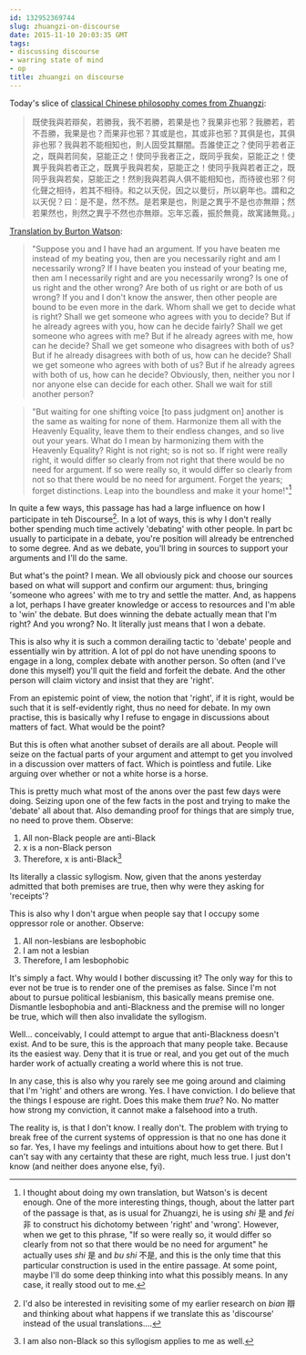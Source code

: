```yaml
---
id: 132952369744
slug: zhuangzi-on-discourse
date: 2015-11-10 20:03:35 GMT
tags:
- discussing discourse
- warring state of mind
- op
title: zhuangzi on discourse
---
```

Today's slice of [classical Chinese philosophy comes from Zhuangzi][1]:

> 既使我與若辯矣，若勝我，我不若勝，若果是也？我果非也邪？我勝若，若不吾勝，我果是也？而果非也邪？其或是也，其或非也邪？其俱是也，其俱非也邪？我與若不能相知也，則人固受其黮闇。吾誰使正之？使同乎若者正之，既與若同矣，惡能正之！使同乎我者正之，既同乎我矣，惡能正之！使異乎我與若者正之，既異乎我與若矣，惡能正之！使同乎我與若者正之，既同乎我與若矣，惡能正之！然則我與若與人俱不能相知也，而待彼也邪？何化聲之相待，若其不相待。和之以天倪，因之以曼衍，所以窮年也。謂和之以天倪？曰：是不是，然不然。是若果是也，則是之異乎不是也亦無辯；然若果然也，則然之異乎不然也亦無辯。忘年忘義，振於無竟，故寓諸無竟。」

[Translation by Burton Watson][2]:

> "Suppose you and I have had an argument. If you have beaten me instead of my beating you, then are you necessarily right and am I necessarily wrong? If I have beaten you instead of your beating me, then am I necessarily right and are you necessarily wrong? Is one of us right and the other wrong? Are both of us right or are both of us wrong? If you and I don't know the answer, then other people are bound to be even more in the dark. Whom shall we get to decide what is right? Shall we get someone who agrees with you to decide? But if he already agrees with you, how can he decide fairly? Shall we get someone who agrees with me? But if he already agrees with me, how can he decide? Shall we get someone who disagrees with both of us? But if he already disagrees with both of us, how can he decide? Shall we get someone who agrees with both of us? But if he already agrees with both of us, how can he decide? Obviously, then, neither you nor I nor anyone else can decide for each other. Shall we wait for still another person?

> "But waiting for one shifting voice [to pass judgment on] another is the same as waiting for none of them. Harmonize them all with the Heavenly Equality, leave them to their endless changes, and so live out your years. What do I mean by harmonizing them with the Heavenly Equality? Right is not right; so is not so. If right were really right, it would differ so clearly from not right that there would be no need for argument. If so were really so, it would differ so clearly from not so that there would be no need for argument. Forget the years; forget distinctions. Leap into the boundless and make it your home!"[^1]

In quite a few ways, this passage has had a large influence on how I participate in teh Discourse[^2]. In a lot of ways, this is why I don't really bother spending much time actively 'debating' with other people. In part bc usually to participate in a debate, you're position will already be entrenched to some degree. And as we debate, you'll bring in sources to support your arguments and I'll do the same.

But what's the point? I mean. We all obviously pick and choose our sources based on what will support and confirm our argument: thus, bringing 'someone who agrees' with me to try and settle the matter. And, as happens a lot, perhaps I have greater knowledge or access to resources and I'm able to 'win' the debate. But does winning the debate actually mean that I'm right? And you wrong? No. It literally just means that I won a debate.

This is also why it is such a common derailing tactic to 'debate' people and essentially win by attrition. A lot of ppl do not have unending spoons to engage in a long, complex debate with another person. So often (and I've done this myself) you'll quit the field and forfeit the debate. And the other person will claim victory and insist that they are 'right'.

From an epistemic point of view, the notion that 'right', if it is right, would be such that it is self-evidently right, thus no need for debate. In my own practise, this is basically why I refuse to engage in discussions about matters of fact. What would be the point?

But this is often what another subset of derails are all about. People will seize on the factual parts of your argument and attempt to get you involved in a discussion over matters of fact. Which is pointless and futile. Like arguing over whether or not a white horse is a horse.

This is pretty much what most of the anons over the past few days were doing. Seizing upon one of the few facts in the post and trying to make the 'debate' all about that. Also demanding proof for things that are simply true, no need to prove them. Observe:

1. All non-Black people are anti-Black
2. x is a non-Black person
3. Therefore, x is anti-Black[^3]

Its literally a classic syllogism. Now, given that the anons yesterday admitted that both premises are true, then why were they asking for 'receipts'?

This is also why I don't argue when people say that I occupy some oppressor role or another. Observe:

1. All non-lesbians are lesbophobic
2. I am not a lesbian
3. Therefore, I am lesbophobic

It's simply a fact. Why would I bother discussing it? The only way for this to ever not be true is to render one of the premises as false. Since I'm not about to pursue political lesbianism, this basically means premise one. Dismantle lesbophobia and anti-Blackness and the premise will no longer be true, which will then also invalidate the syllogism.

Well... conceivably, I could attempt to argue that anti-Blackness doesn't exist. And to be sure, this is the approach that many people take. Because its the easiest way. Deny that it is true or real, and you get out of the much harder work of actually creating a world where this is not true.

In any case, this is also why you rarely see me going around and claiming that I'm 'right' and others are wrong. Yes. I have conviction. I do believe that the things I espouse are right. Does this make them _true_? No. No matter how strong my conviction, it cannot make a falsehood into a truth.

The reality is, is that I don't know. I really don't. The problem with trying to break free of the current systems of oppression is that no one has done it so far. Yes, I have my feelings and intuitions about how to get there. But I can't say with any certainty that these are right, much less true. I just don't know (and neither does anyone else, fyi). 

[^1]: I thought about doing my own translation, but Watson's is decent enough. One of the more interesting things, though, about the latter part of the passage is that, as is usual for Zhuangzi, he is using *shi* 是 and *fei* 非 to construct his dichotomy between 'right' and 'wrong'. However, when we get to this phrase, "If so were really so, it would differ so clearly from not so that there would be no need for argument" he actually uses *shi* 是 and *bu shi* 不是, and this is the only time that this particular construction is used in the entire passage. At some point, maybe I'll do some deep thinking into what this possibly means. In any case, it really stood out to me.

[^2]: I'd also be interested in revisiting some of my earlier research on *bian* 辯 and thinking about what happens if we translate this as 'discourse' instead of the usual translations....

[^3]: I am also non-Black so this syllogism applies to me as well.

[1]: http://syx.pw/1PApwWw
[2]: http://syx.pw/1PApApq